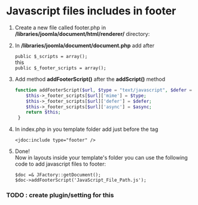 # Javascript files includes in footer

1. Create a new file called footer.php in <b>/libraries/joomla/document/html/renderer/</b> directory:

2. In <b>/libraries/joomla/document/document.php</b> add after

	````public $_scripts = array();````<br>
	this<br>
	````public $_footer_scripts = array();````

3. Add method **addFooterScript()** after the **addScript()** method 

	```php
	function addFooterScript($url, $type = "text/javascript", $defer = false, $async = false) {
		$this->_footer_scripts[$url]['mime'] = $type;
		$this->_footer_scripts[$url]['defer'] = $defer;
		$this->_footer_scripts[$url]['async'] = $async;
		return $this;
	 }
	```

4. In index.php in you template folder add just before the </body> tag <br>
	````
	<jdoc:include type="footer" />
	````

5. Done! <br> Now in layouts inside your template's folder you can use the following code to add javascript files to footer:

	````
	$doc =& JFactory::getDocument();
	$doc->addFooterScript('JavaScript_File_Path.js');
	````


### TODO : create plugin/setting for this

